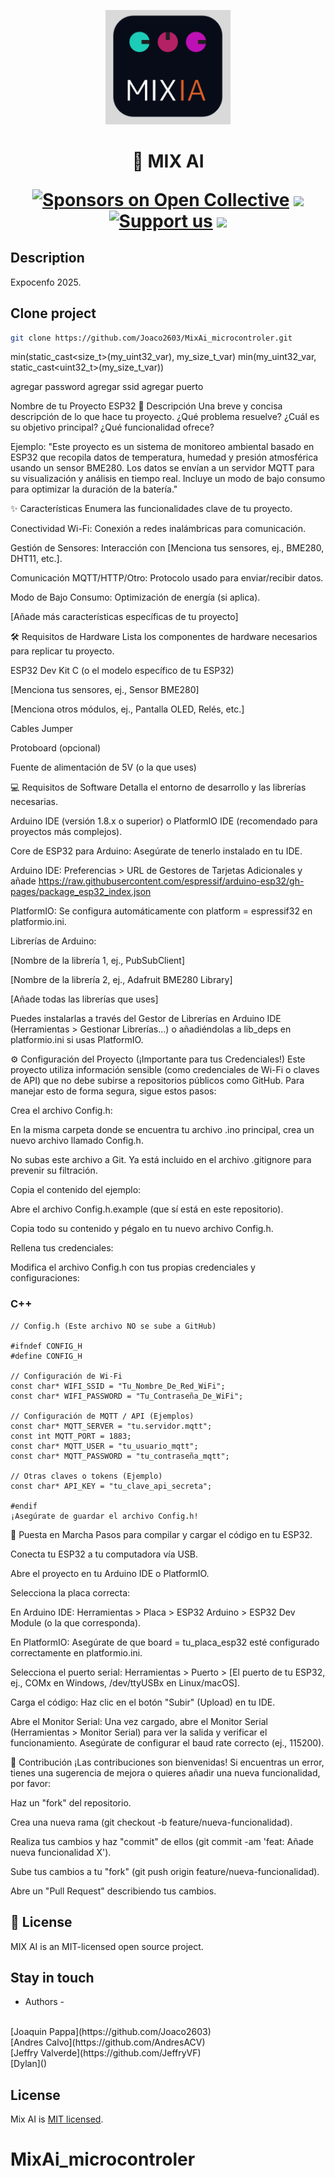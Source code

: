 <p align="center">
  <a target="blank"><img src="./assets/image.png" width="200" alt="Mix Ai Logo" /></a>
</p>

  <h1 align="center">🚀 MIX AI</p>
    <p align="center">
<a href="https://opencollective.com/nest#sponsor" target="_blank"><img src="https://opencollective.com/nest/sponsors/badge.svg" alt="Sponsors on Open Collective" /></a>
  <a href="https://paypal.me/kamilmysliwiec" target="_blank"><img src="https://img.shields.io/badge/Donate-PayPal-ff3f59.svg"/></a>
    <a href="https://opencollective.com/nest#sponsor"  target="_blank"><img src="https://img.shields.io/badge/Support%20us-Open%20Collective-41B883.svg" alt="Support us"></a>
  <a href="https://twitter.com/nestframework" target="_blank"><img src="https://img.shields.io/twitter/follow/nestframework.svg?style=social&label=Follow"></a>
</p>


## Description

Expocenfo 2025.


## Clone project

```bash
git clone https://github.com/Joaco2603/MixAi_microcontroler.git

```

min(static_cast<size_t>(my_uint32_var), my_size_t_var)
min(my_uint32_var, static_cast<uint32_t>(my_size_t_var))

agregar password
agregar ssid
agregar puerto

Nombre de tu Proyecto ESP32
📄 Descripción
Una breve y concisa descripción de lo que hace tu proyecto.
¿Qué problema resuelve? ¿Cuál es su objetivo principal? ¿Qué funcionalidad ofrece?

Ejemplo:
"Este proyecto es un sistema de monitoreo ambiental basado en ESP32 que recopila datos de temperatura, humedad y presión atmosférica usando un sensor BME280. Los datos se envían a un servidor MQTT para su visualización y análisis en tiempo real. Incluye un modo de bajo consumo para optimizar la duración de la batería."

✨ Características
Enumera las funcionalidades clave de tu proyecto.

Conectividad Wi-Fi: Conexión a redes inalámbricas para comunicación.

Gestión de Sensores: Interacción con [Menciona tus sensores, ej., BME280, DHT11, etc.].

Comunicación MQTT/HTTP/Otro: Protocolo usado para enviar/recibir datos.

Modo de Bajo Consumo: Optimización de energía (si aplica).

[Añade más características específicas de tu proyecto]

🛠️ Requisitos de Hardware
Lista los componentes de hardware necesarios para replicar tu proyecto.

ESP32 Dev Kit C (o el modelo específico de tu ESP32)

[Menciona tus sensores, ej., Sensor BME280]

[Menciona otros módulos, ej., Pantalla OLED, Relés, etc.]

Cables Jumper

Protoboard (opcional)

Fuente de alimentación de 5V (o la que uses)

💻 Requisitos de Software
Detalla el entorno de desarrollo y las librerías necesarias.

Arduino IDE (versión 1.8.x o superior) o PlatformIO IDE (recomendado para proyectos más complejos).

Core de ESP32 para Arduino: Asegúrate de tenerlo instalado en tu IDE.

Arduino IDE: Preferencias > URL de Gestores de Tarjetas Adicionales y añade https://raw.githubusercontent.com/espressif/arduino-esp32/gh-pages/package_esp32_index.json

PlatformIO: Se configura automáticamente con platform = espressif32 en platformio.ini.

Librerías de Arduino:

[Nombre de la librería 1, ej., PubSubClient]

[Nombre de la librería 2, ej., Adafruit BME280 Library]

[Añade todas las librerías que uses]

Puedes instalarlas a través del Gestor de Librerías en Arduino IDE (Herramientas > Gestionar Librerías...) o añadiéndolas a lib_deps en platformio.ini si usas PlatformIO.

⚙️ Configuración del Proyecto (¡Importante para tus Credenciales!)
Este proyecto utiliza información sensible (como credenciales de Wi-Fi o claves de API) que no debe subirse a repositorios públicos como GitHub. Para manejar esto de forma segura, sigue estos pasos:

Crea el archivo Config.h:

En la misma carpeta donde se encuentra tu archivo .ino principal, crea un nuevo archivo llamado Config.h.

No subas este archivo a Git. Ya está incluido en el archivo .gitignore para prevenir su filtración.

Copia el contenido del ejemplo:

Abre el archivo Config.h.example (que sí está en este repositorio).

Copia todo su contenido y pégalo en tu nuevo archivo Config.h.

Rellena tus credenciales:

Modifica el archivo Config.h con tus propias credenciales y configuraciones:

### C++
```
// Config.h (Este archivo NO se sube a GitHub)

#ifndef CONFIG_H
#define CONFIG_H

// Configuración de Wi-Fi
const char* WIFI_SSID = "Tu_Nombre_De_Red_WiFi";
const char* WIFI_PASSWORD = "Tu_Contraseña_De_WiFi";

// Configuración de MQTT / API (Ejemplos)
const char* MQTT_SERVER = "tu.servidor.mqtt";
const int MQTT_PORT = 1883;
const char* MQTT_USER = "tu_usuario_mqtt";
const char* MQTT_PASSWORD = "tu_contraseña_mqtt";

// Otras claves o tokens (Ejemplo)
const char* API_KEY = "tu_clave_api_secreta";

#endif
¡Asegúrate de guardar el archivo Config.h!
```

🚀 Puesta en Marcha
Pasos para compilar y cargar el código en tu ESP32.

Conecta tu ESP32 a tu computadora vía USB.

Abre el proyecto en tu Arduino IDE o PlatformIO.

Selecciona la placa correcta:

En Arduino IDE: Herramientas > Placa > ESP32 Arduino > ESP32 Dev Module (o la que corresponda).

En PlatformIO: Asegúrate de que board = tu_placa_esp32 esté configurado correctamente en platformio.ini.

Selecciona el puerto serial: Herramientas > Puerto > [El puerto de tu ESP32, ej., COMx en Windows, /dev/ttyUSBx en Linux/macOS].

Carga el código: Haz clic en el botón "Subir" (Upload) en tu IDE.

Abre el Monitor Serial: Una vez cargado, abre el Monitor Serial (Herramientas > Monitor Serial) para ver la salida y verificar el funcionamiento. Asegúrate de configurar el baud rate correcto (ej., 115200).

🤝 Contribución
¡Las contribuciones son bienvenidas! Si encuentras un error, tienes una sugerencia de mejora o quieres añadir una nueva funcionalidad, por favor:

Haz un "fork" del repositorio.

Crea una nueva rama (git checkout -b feature/nueva-funcionalidad).

Realiza tus cambios y haz "commit" de ellos (git commit -am 'feat: Añade nueva funcionalidad X').

Sube tus cambios a tu "fork" (git push origin feature/nueva-funcionalidad).

Abre un "Pull Request" describiendo tus cambios.


## 📜 License

MIX AI is an MIT-licensed open source project.

## Stay in touch

- Authors -
<br/> 
[Joaquin Pappa](https://github.com/Joaco2603)
<br/>
[Andres Calvo](https://github.com/AndresACV)
<br/>
[Jeffry Valverde](https://github.com/JeffryVF)
<br/>
[Dylan]()

<!-- - Website - [https://nestjs.com](https://nestjs.com/) -->
<!-- - Twitter - [@nestframework](https://twitter.com/nestframework) -->

## License

Mix AI is [MIT licensed](LICENSE).
# MixAi_microcontroler
